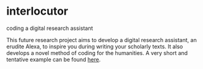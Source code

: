 # interlocutor
coding a digital research assistant

This future research project aims to develop a digital research assistant, an erudite Alexa, to inspire you during writing your scholarly texts. It also develops a novel method of coding for the humanities. A very short and tentative example can be found [here](https://github.com/nachsommer/sourcecodecriticism/blob/11b394787af883a4a6e8d83afeaa303888d8babf/JFramingFibonacci.java).
